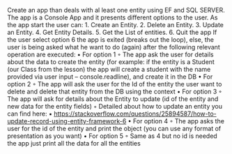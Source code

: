 Create an app than deals with al least one entity using EF and SQL SERVER.
The app is a Console App and it presents different options to the user.
As the app start the user can:
    1. Create an Entity.
    2. Delete an Entity.
    3. Update an Entity.
    4. Get Entity Details.
    5. Get the List of entities.
    6. Quit the app
If the user select option 6 the app is exited (breaks out the loop), else, the user is being asked what he want to do (again) after the following relevant operation are executed:
    • For option 1
        ◦ The app ask the user for details about the data to create the entity (for example: if the entity is a Student (our Class from the lesson) the app will create a student with the name provided via user input – console.readline), and create it in the DB
    • For option 2
        ◦ The app will ask the user for the Id of the entity the user want to delete and delete that entity from the DB using the context
    • For option 3
        ◦ The app will ask for details about the Entity to update (id of the entity and new data for the entity fields)
        ◦ Detailed about how to update an entity you can find here:
            ▪ https://stackoverflow.com/questions/25894587/how-to-update-record-using-entity-framework-6
    • For option 4
        ◦ The app asks the user for the id of the entity and print the object (you can use any format of presentation as you want)
    • For option 5
        ◦ Same as 4 but no id is needed the app just print all the data for all the entities

